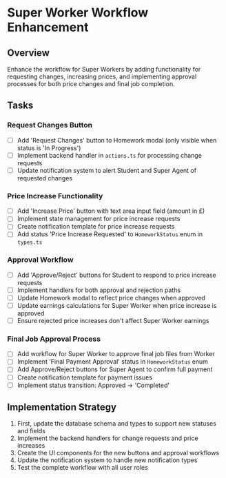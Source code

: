 # Super Worker Workflow Enhancement

## Overview
Enhance the workflow for Super Workers by adding functionality for requesting changes, increasing prices, and implementing approval processes for both price changes and final job completion.

## Tasks

### Request Changes Button
- [ ] Add 'Request Changes' button to Homework modal (only visible when status is 'In Progress')
- [ ] Implement backend handler in `actions.ts` for processing change requests
- [ ] Update notification system to alert Student and Super Agent of requested changes

### Price Increase Functionality
- [ ] Add 'Increase Price' button with text area input field (amount in £)
- [ ] Implement state management for price increase requests
- [ ] Create notification template for price increase requests
- [ ] Add status 'Price Increase Requested' to `HomeworkStatus` enum in `types.ts`

### Approval Workflow
- [ ] Add 'Approve/Reject' buttons for Student to respond to price increase requests
- [ ] Implement handlers for both approval and rejection paths
- [ ] Update Homework modal to reflect price changes when approved
- [ ] Update earnings calculations for Super Worker when price increase is approved
- [ ] Ensure rejected price increases don't affect Super Worker earnings

### Final Job Approval Process
- [ ] Add workflow for Super Worker to approve final job files from Worker
- [ ] Implement 'Final Payment Approval' status in `HomeworkStatus` enum
- [ ] Add Approve/Reject buttons for Super Agent to confirm full payment
- [ ] Create notification template for payment issues
- [ ] Implement status transition: Approved → 'Completed'

## Implementation Strategy

1. First, update the database schema and types to support new statuses and fields
2. Implement the backend handlers for change requests and price increases
3. Create the UI components for the new buttons and approval workflows
4. Update the notification system to handle new notification types
5. Test the complete workflow with all user roles